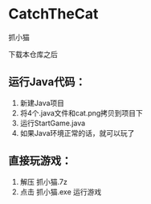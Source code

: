 # CatchTheCat
 抓小猫
 
 下载本仓库之后
 
 ## 运行Java代码：
 1. 新建Java项目
 2. 将4个.java文件和cat.png拷贝到项目下
 3. 运行StartGame.java
 4. 如果Java环境正常的话，就可以玩了
 
 ## 直接玩游戏：
 1. 解压  抓小猫.7z
 2. 点击  抓小猫.exe  运行游戏
 
